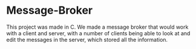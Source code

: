 # Message-Broker

This project was made in C. We made a message broker that would work 
with a client and server, with a number of clients being able to look 
at and edit the messages in the server, which stored all the information.
